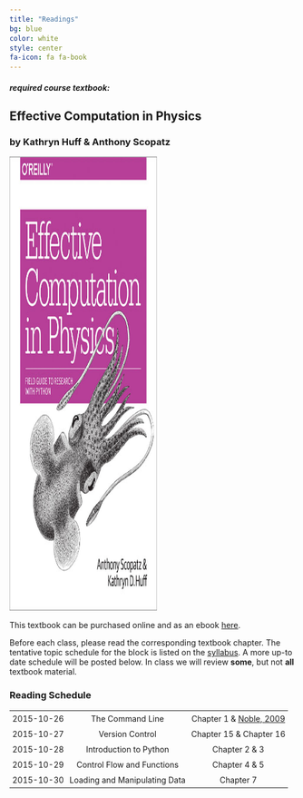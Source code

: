 ```yaml
---
title: "Readings"
bg: blue
color: white
style: center
fa-icon: fa fa-book
---
```


#### *required course textbook:*

## Effective Computation in Physics

### by Kathryn Huff & Anthony Scopatz

<img height="800" width="260" src="img/ecip.jpg" />

This textbook can be purchased online and as an ebook [here](http://shop.oreilly.com/product/0636920033424.do).

Before each class, please read the corresponding textbook chapter. The tentative topic schedule for 
the block is listed on the [syllabus](https://github.com/PHY3009/PHY3009-2015/blob/gh-pages/README.md). 
A more up-to date schedule will be posted below. In class we will review **some**, but not 
**all** textbook material. 

### Reading Schedule

<center>
<table>
  <tr>
    <td style="padding: 5px;" align="center" valign="middle">2015-10-26</td>
    <td style="padding: 5px;" align="center" valign="middle">The Command Line </td>
    <td style="padding: 5px;" align="center" valign="middle">Chapter 1 & <a href="http://journals.plos.org/ploscompbiol/article?id=10.1371/journal.pcbi.1000424">Noble, 2009</a></td>
  </tr>
  <tr>
  <td style="padding: 5px;" align="center" valign="middle">2015-10-27</td>
  <td style="padding: 5px;" align="center" valign="middle">Version Control</td>
  <td style="padding: 5px;" align="center" valign="middle">Chapter 15 & Chapter 16</td>
  </tr>
  <tr>
  <td style="padding: 5px;" align="center" valign="middle">2015-10-28</td>
  <td style="padding: 5px;" align="center" valign="middle">Introduction to Python</td>
  <td style="padding: 5px;" align="center" valign="middle">Chapter 2 & 3</td>
  </tr>
  <tr>
  <td style="padding: 5px;" align="center" valign="middle">2015-10-29</td>
  <td style="padding: 5px;" align="center" valign="middle">Control Flow and Functions</td>
  <td style="padding: 5px;" align="center" valign="middle">Chapter 4 & 5</td>
  </tr>
  <tr>
  <td style="padding: 5px;" align="center" valign="middle">2015-10-30</td>
  <td style="padding: 5px;" align="center" valign="middle">Loading and Manipulating Data</td>
  <td style="padding: 5px;" align="center" valign="middle">Chapter 7</td>
  </tr>
</table>
</center>